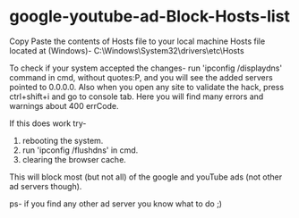 # google-youtube-ad-Block-Hosts-list

Copy Paste the contents of Hosts file to your local machine Hosts file located at (Windows)- C:\Windows\System32\drivers\etc\Hosts

To check if your system accepted the changes- run 'ipconfig /displaydns' command in cmd, without quotes:P, and you will see the added servers pointed to 0.0.0.0.
Also when you open any site to validate the hack, press ctrl+shift+i and go to console tab. Here you will find many errors and warnings about 400 errCode.

If this does work try-
  1) rebooting the system.
  2) run 'ipconfig /flushdns' in cmd.
  3) clearing the browser cache.

This will block most (but not all) of the google and youTube ads (not other ad servers though).

ps- if you find any other ad server you know what to do ;)
